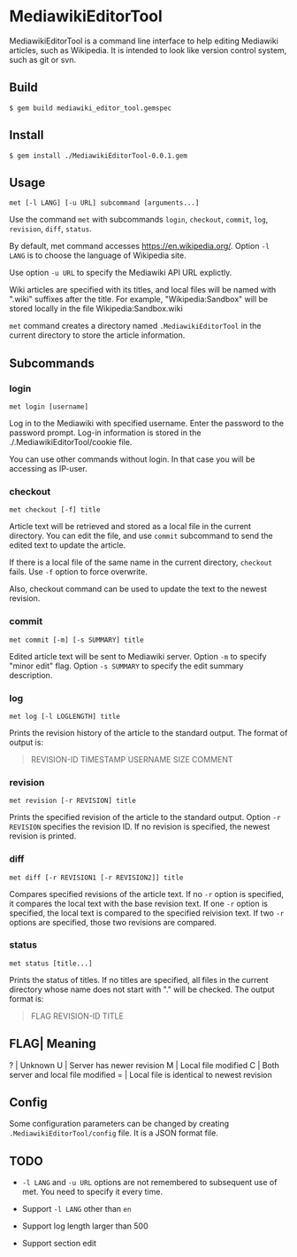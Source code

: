 # MediawikiEditorTool

MediawikiEditorTool is a command line interface to help editing Mediawiki articles, such as Wikipedia.  It is intended to look like version control system, such as git or svn.

## Build

```
$ gem build mediawiki_editor_tool.gemspec
```

## Install

```
$ gem install ./MediawikiEditorTool-0.0.1.gem
```

## Usage

    met [-l LANG] [-u URL] subcommand [arguments...]

Use the command `met` with subcommands `login`, `checkout`, `commit`, `log`, `revision`, `diff`, `status`.

By default, met command accesses https://en.wikipedia.org/.  Option `-l LANG` is to choose the language of Wikipedia site.

Use option `-u URL` to specify the Mediawiki API URL explictly.

Wiki articles are specified with its titles, and local files will be named with ".wiki" suffixes after the title.  For example, "Wikipedia:Sandbox" will be stored locally in the file Wikipedia:Sandbox.wiki

`met` command creates a directory named `.MediawikiEditorTool` in the current directory to store the article information.

## Subcommands

### login

    met login [username]

Log in to the Mediawiki with specified username.  Enter the password to the password prompt.  Log-in information is stored in the ./.MediawikiEditorTool/cookie file.

You can use other commands without login.  In that case you will be accessing as IP-user.

### checkout

    met checkout [-f] title

Article text will be retrieved and stored as a local file in the current directory.  You can edit the file, and use `commit` subcommand to send the edited text to update the article.

If there is a local file of the same name in the current directory, `checkout` fails.  Use `-f` option to force overwrite.

Also, checkout command can be used to update the text to the newest revision.

### commit

    met commit [-m] [-s SUMMARY] title

Edited article text will be sent to Mediawiki server.  Option `-m` to specify "minor edit" flag.  Option `-s SUMMARY` to specify the edit summary description.

### log

    met log [-l LOGLENGTH] title

Prints the revision history of the article to the standard output.
The format of output is:
> REVISION-ID TIMESTAMP USERNAME SIZE COMMENT

### revision

    met revision [-r REVISION] title

Prints the specified revision of the article to the standard output.  Option `-r REVISION` specifies the revision ID.  If no revision is specified, the newest revision is printed.

### diff

    met diff [-r REVISION1 [-r REVISION2]] title

Compares specified revisions of the article text.  If no `-r` option is specified, it compares the local text with the base revision text.  If one `-r` option is specified, the local text is compared to the specified reivision text.  If two `-r` options are specified, those two revisions are compared.

### status

    met status [title...]

Prints the status of titles.  If no titles are specified, all files in the current directory whose name does not start with "." will be checked.
The output format is:
> FLAG REVISION-ID TITLE

FLAG| Meaning
-------------------------
?   | Unknown 
U   | Server has newer revision
M   | Local file modified
C   | Both server and local file modified
=   | Local file is identical to newest revision

## Config

Some configuration parameters can be changed by creating `.MediawikiEditorTool/config` file.  It is a JSON format file.

## TODO

* `-l LANG` and `-u URL` options are not remembered to subsequent use of met.  You need to specify it every time.

* Support `-l LANG` other than `en`

* Support log length larger than 500

* Support section edit
